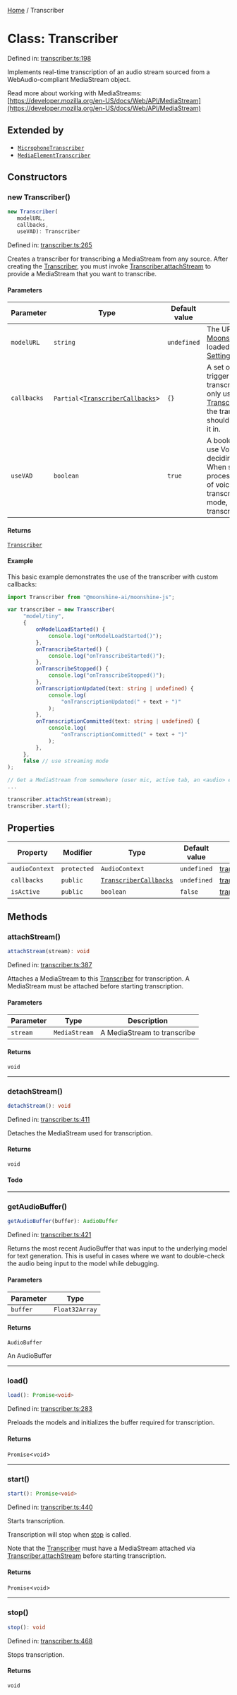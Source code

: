 [Home](/docs/globals.md) / Transcriber

# Class: Transcriber

Defined in: [transcriber.ts:198](https://github.com/usefulsensors/moonshine-js/blob/main/src/transcriber.ts#L198)

Implements real-time transcription of an audio stream sourced from a WebAudio-compliant MediaStream object.

Read more about working with MediaStreams: [https://developer.mozilla.org/en-US/docs/Web/API/MediaStream](https://developer.mozilla.org/en-US/docs/Web/API/MediaStream)

## Extended by

- [`MicrophoneTranscriber`](/docs/classes/MicrophoneTranscriber.md)
- [`MediaElementTranscriber`](/docs/classes/MediaElementTranscriber.md)

## Constructors

### new Transcriber()

```ts
new Transcriber(
   modelURL, 
   callbacks, 
   useVAD): Transcriber
```

Defined in: [transcriber.ts:265](https://github.com/usefulsensors/moonshine-js/blob/main/src/transcriber.ts#L265)

Creates a transcriber for transcribing a MediaStream from any source. After creating the [Transcriber](/docs/classes/Transcriber.md), you must invoke
[Transcriber.attachStream](/docs/classes/Transcriber.md#attachstream) to provide a MediaStream that you want to transcribe.

#### Parameters

| Parameter | Type | Default value | Description |
| ------ | ------ | ------ | ------ |
| `modelURL` | `string` | `undefined` | The URL that the underlying [MoonshineModel](/docs/classes/MoonshineModel.md) weights should be loaded from, relative to [Settings.BASE\_ASSET\_PATH.MOONSHINE](/docs/variables/Settings.md#). |
| `callbacks` | `Partial`\<[`TranscriberCallbacks`](/docs/interfaces/TranscriberCallbacks.md)\> | `{}` | A set of [TranscriberCallbacks](/docs/interfaces/TranscriberCallbacks.md) used to trigger behavior at different steps of the transcription lifecycle. For transcription-only use cases, you should define the [TranscriberCallbacks](/docs/interfaces/TranscriberCallbacks.md) yourself; when using the transcriber for voice control, you should create a [VoiceController](/docs/classes/VoiceController.md) and pass it in. |
| `useVAD` | `boolean` | `true` | A boolean specifying whether or not to use Voice Activity Detection (VAD) for deciding when to perform transcriptions. When set to `true`, the transcriber will only process speech at the end of each chunk of voice activity; when set to `false`, the transcriber will operate in streaming mode, generating continuous transcriptions on a rapid interval. |

#### Returns

[`Transcriber`](/docs/classes/Transcriber.md)

#### Example

This basic example demonstrates the use of the transcriber with custom callbacks:

``` ts
import Transcriber from "@moonshine-ai/moonshine-js";

var transcriber = new Transcriber(
     "model/tiny",
     {
         onModelLoadStarted() {
             console.log("onModelLoadStarted()");
         },
         onTranscribeStarted() {
             console.log("onTranscribeStarted()");
         },
         onTranscribeStopped() {
             console.log("onTranscribeStopped()");
         },
         onTranscriptionUpdated(text: string | undefined) {
             console.log(
                 "onTranscriptionUpdated(" + text + ")"
             );
         },
         onTranscriptionCommitted(text: string | undefined) {
             console.log(
                 "onTranscriptionCommitted(" + text + ")"
             );
         },
     },
     false // use streaming mode
);

// Get a MediaStream from somewhere (user mic, active tab, an <audio> element, WebRTC source, etc.)
...

transcriber.attachStream(stream);
transcriber.start();
```

## Properties

| Property | Modifier | Type | Default value | Defined in |
| ------ | ------ | ------ | ------ | ------ |
| <a id="audiocontext"></a> `audioContext` | `protected` | `AudioContext` | `undefined` | [transcriber.ts:208](https://github.com/usefulsensors/moonshine-js/blob/main/src/transcriber.ts#L208) |
| <a id="callbacks-1"></a> `callbacks` | `public` | [`TranscriberCallbacks`](/docs/interfaces/TranscriberCallbacks.md) | `undefined` | [transcriber.ts:202](https://github.com/usefulsensors/moonshine-js/blob/main/src/transcriber.ts#L202) |
| <a id="isactive"></a> `isActive` | `public` | `boolean` | `false` | [transcriber.ts:209](https://github.com/usefulsensors/moonshine-js/blob/main/src/transcriber.ts#L209) |

## Methods

### attachStream()

```ts
attachStream(stream): void
```

Defined in: [transcriber.ts:387](https://github.com/usefulsensors/moonshine-js/blob/main/src/transcriber.ts#L387)

Attaches a MediaStream to this [Transcriber](/docs/classes/Transcriber.md) for transcription. A MediaStream must be attached before
starting transcription.

#### Parameters

| Parameter | Type | Description |
| ------ | ------ | ------ |
| `stream` | `MediaStream` | A MediaStream to transcribe |

#### Returns

`void`

***

### detachStream()

```ts
detachStream(): void
```

Defined in: [transcriber.ts:411](https://github.com/usefulsensors/moonshine-js/blob/main/src/transcriber.ts#L411)

Detaches the MediaStream used for transcription.

#### Returns

`void`

#### Todo

***

### getAudioBuffer()

```ts
getAudioBuffer(buffer): AudioBuffer
```

Defined in: [transcriber.ts:421](https://github.com/usefulsensors/moonshine-js/blob/main/src/transcriber.ts#L421)

Returns the most recent AudioBuffer that was input to the underlying model for text generation. This is useful in cases where
we want to double-check the audio being input to the model while debugging.

#### Parameters

| Parameter | Type |
| ------ | ------ |
| `buffer` | `Float32Array` |

#### Returns

`AudioBuffer`

An AudioBuffer

***

### load()

```ts
load(): Promise<void>
```

Defined in: [transcriber.ts:283](https://github.com/usefulsensors/moonshine-js/blob/main/src/transcriber.ts#L283)

Preloads the models and initializes the buffer required for transcription.

#### Returns

`Promise`\<`void`\>

***

### start()

```ts
start(): Promise<void>
```

Defined in: [transcriber.ts:440](https://github.com/usefulsensors/moonshine-js/blob/main/src/transcriber.ts#L440)

Starts transcription.

Transcription will stop when [stop](/docs/classes/Transcriber.md#stop) is called.

Note that the [Transcriber](/docs/classes/Transcriber.md) must have a MediaStream attached via [Transcriber.attachStream](/docs/classes/Transcriber.md#attachstream) before
starting transcription.

#### Returns

`Promise`\<`void`\>

***

### stop()

```ts
stop(): void
```

Defined in: [transcriber.ts:468](https://github.com/usefulsensors/moonshine-js/blob/main/src/transcriber.ts#L468)

Stops transcription.

#### Returns

`void`
